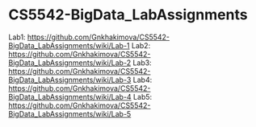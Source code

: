 # CS5542-BigData_LabAssignments
Lab1: https://github.com/Gnkhakimova/CS5542-BigData_LabAssignments/wiki/Lab-1
Lab2: https://github.com/Gnkhakimova/CS5542-BigData_LabAssignments/wiki/Lab-2
Lab3: https://github.com/Gnkhakimova/CS5542-BigData_LabAssignments/wiki/Lab-3
Lab4: https://github.com/Gnkhakimova/CS5542-BigData_LabAssignments/wiki/Lab-4
Lab5: https://github.com/Gnkhakimova/CS5542-BigData_LabAssignments/wiki/Lab-5
